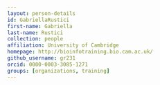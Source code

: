 ```yaml
---
layout: person-details
id: GabriellaRustici
first-name: Gabriella
last-name: Rustici
collection: people
affiliation: University of Cambridge
homepage: http://bioinfotraining.bio.cam.ac.uk/
github_username: gr231
orcid: 0000-0003-3085-1271
groups: [organizations, training]
---
```


